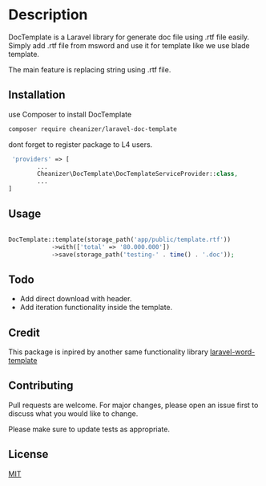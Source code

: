 # Description

DocTemplate is a Laravel library for generate doc file using .rtf file easily. Simply add .rtf file from msword and use it for template like we use blade template. 

The main feature is replacing string using .rtf file. 


## Installation

use Composer to install DocTemplate

```bash
composer require cheanizer/laravel-doc-template
```

dont forget to register package to L4 users. 

```php
 'providers' => [
        ...
        Cheanizer\DocTemplate\DocTemplateServiceProvider::class,
        ...
]
```


## Usage

```php

DocTemplate::template(storage_path('app/public/template.rtf'))
            ->with(['total' => '80.000.000'])
            ->save(storage_path('testing-' . time() . '.doc'));
```

## Todo

- Add direct download with header. 
- Add iteration functionality inside the template. 

## Credit
This package is inpired by another same functionality library [laravel-word-template](https://github.com/novay/laravel-word-template)

## Contributing
Pull requests are welcome. For major changes, please open an issue first to discuss what you would like to change.

Please make sure to update tests as appropriate.

## License
[MIT](https://choosealicense.com/licenses/mit/)
